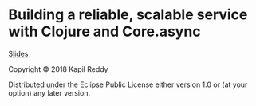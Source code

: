 # Building a reliable, scalable service with Clojure and Core.async

[Slides](https://www.slideshare.net/kapilreddy/building-a-reliable-scalable-service-with-clojure-and-coreasync)

Copyright © 2018 Kapil Reddy

Distributed under the Eclipse Public License either version 1.0 or (at
your option) any later version.
